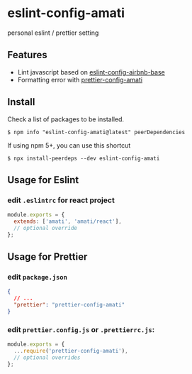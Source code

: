 # eslint-config-amati

personal eslint / prettier setting

## Features

- Lint javascript based on [eslint-config-airbnb-base](https://www.npmjs.com/package/eslint-config-airbnb-base)
- Formatting error with [prettier-config-amati](https://www.npmjs.com/package/prettier-config-amati)

## Install

Check a list of packages to be installed.

```shell
$ npm info "eslint-config-amati@latest" peerDependencies
```

If using npm 5+, you can use this shortcut

```shell
$ npx install-peerdeps --dev eslint-config-amati
```

## Usage for Eslint

### edit `.eslintrc` for react project

```js
module.exports = {
  extends: ['amati', 'amati/react'],
  // optional override
};
```

## Usage for Prettier

### edit `package.json`

```json
{
  // ...
  "prettier": "prettier-config-amati"
}
```

### edit `prettier.config.js` or `.prettierrc.js`:

```js
module.exports = {
  ...require('prettier-config-amati'),
  // optional overrides
};
```
